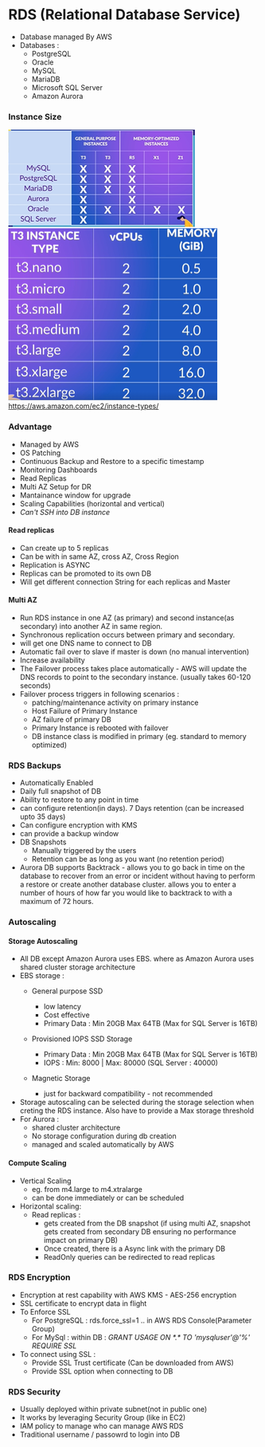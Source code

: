 # RDS (Relational Database Service)
* Database managed By AWS
* Databases :
  * PostgreSQL
  * Oracle
  * MySQL
  * MariaDB
  * Microsoft SQL Server
  * Amazon Aurora

### Instance Size
![RDS Instance size](/images/aws/db/rds_instanceType.PNG?raw=true)
![RDS Instance size](/images/aws/db/rds_instanceSize.PNG?raw=true)
https://aws.amazon.com/ec2/instance-types/

### Advantage

* Managed by AWS
* OS Patching
* Continuous Backup and Restore to a specific timestamp
* Monitoring Dashboards
* Read Replicas
* Multi AZ Setup for DR
* Mantainance window for upgrade
* Scaling Capabilities (horizontal and vertical)
* *Can't SSH into DB instance*

#### Read replicas
* Can create up to 5 replicas
* Can be with in same AZ, cross AZ, Cross Region
* Replication is ASYNC
* Replicas can be promoted to its own DB
* Will get different connection String for each replicas and Master

  
#### Multi AZ

* Run RDS instance in one AZ (as primary) and second instance(as secondary) into another AZ in same region.
* Synchronous replication occurs between primary and secondary.
* will get one DNS name to connect to DB
* Automatic fail over to slave if master is down (no manual intervention)
* Increase availability
* The Failover process takes place automatically - AWS will update the DNS records to point to the secondary instance. (usually takes 60-120 seconds)
* Failover process triggers in following scenarios :
  * patching/maintenance activity on primary instance
  * Host Failure of Primary Instance
  * AZ failure of primary DB
  * Primary Instance is rebooted with failover
  * DB instance class is modified in primary (eg. standard to memory optimized)

### RDS Backups

* Automatically Enabled
* Daily full snapshot of DB
* Ability to restore to any point in time
* can configure retention(in days). 7 Days retention (can be increased upto 35 days)
* Can configure encryption with KMS
* can provide a backup window
* DB Snapshots
  * Manually triggered by the users
  * Retention can be as long as you want (no retention period)
* Aurora DB supports Backtrack - allows you to go back in time on the database to recover from an error or incident without having to perform a restore or create another database cluster. allows you to enter a number of hours of how far you would like to backtrack to with a maximum of 72 hours.

### Autoscaling
#### Storage Autoscaling
* All DB except Amazon Aurora uses EBS. where as Amazon Aurora uses shared cluster storage architecture
* EBS storage :
  * General purpose SSD
    * low latency
    * Cost effective
    * Primary Data : Min 20GB Max 64TB (Max for SQL Server is 16TB)

  * Provisioned IOPS SSD Storage
    * Primary Data : Min 20GB Max 64TB (Max for SQL Server is 16TB)
    * IOPS : Min: 8000 | Max: 80000 (SQL Server : 40000)
  * Magnetic Storage
    * just for backward compatibility - not recommended
* Storage autoscaling can be selected during the storage selection when creting the RDS instance. Also have to provide a Max storage threshold
* For Aurora :
  * shared cluster architecture
  * No storage configuration during db creation
  * managed and scaled automatically by AWS

#### Compute Scaling
* Vertical Scaling
  * eg. from m4.large to m4.xtralarge
  * can be done immediately or can be scheduled
* Horizontal scaling:
  * Read replicas :
    * gets created from the DB snapshot (if using multi AZ, snapshot gets created from secondary DB ensuring no performance impact on primary DB)
    * Once created, there is a Async link with the primary DB
    * ReadOnly queries can be redirected to read replicas


### RDS Encryption
* Encryption at rest capability with AWS KMS - AES-256 encryption
* SSL certificate to encrypt data in flight
* To Enforce SSL
  * For PostgreSQL : rds.force_ssl=1 .. in AWS RDS Console(Parameter Group)
  * For MySql : within DB : *GRANT USAGE ON \*.\* TO 'mysqluser'@'%' REQUIRE SSL*
* To connect using SSL :
  * Provide SSL Trust certificate (Can be downloaded from AWS)
  * Provide SSL option when connecting to DB
  
### RDS Security
* Usually deployed within private subnet(not in public one)
* It works by leveraging Security Group (like in EC2)
* IAM policy to manage who can manage AWS RDS
* Traditional username / passowrd to login into DB


